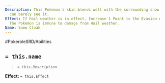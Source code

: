 ```yaml
---
Description: This Pokemon's skin blends well with the surrounding snow and hail, you
  can barely see it.
Effect: If Hail weather is in effect, Increase 1 Point to the Evasion of this Pokemon.
  The Pokemon is immune to damage from Hail weather.
Name: Snow Cloak
---
```


#PokeroleSRD/Abilities

## `= this.name`

> *`= this.Description`*

**Effect:** `= this.Effect`
